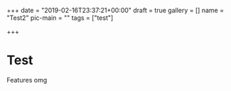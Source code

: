 +++
date = "2019-02-16T23:37:21+00:00"
draft = true
gallery = []
name = "Test2"
pic-main = ""
tags = ["test"]

+++
# Test

Features omg